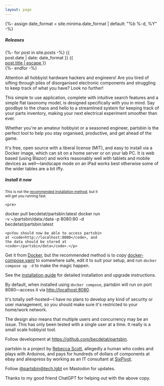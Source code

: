 ```yaml
---
layout: page
---
```


{%- assign date_format = site.minima.date_format | default: "%b %-d, %Y" -%}

<aside class="well pull-right" style="width: 15rem">
    <h5>Releases</h5>
    <p>
        {%- for post in site.posts -%}
            <span class="post-meta">{{ post.date | date: date_format }}</span>
            <a href="{{ post.url | relative_url }}">
                {{ post.title | escape }}
            </a><br/>
        {%- endfor -%}   
    </p>
</aside>

Attention all hobbyist hardware hackers and engineers! Are you tired of sifting through piles of disorganised electronic components and struggling to keep track of what you have? Look no further!

This simple to use application, complete with intuitive search features and a simple flat taxonomy model, is designed specifically with you in mind. Say goodbye to the chaos and hello to a streamlined system for keeping track of your parts inventory, making your next electrical experiment smoother than ever.

Whether you're an amateur hobbyist or a seasoned engineer, partsbin is the perfect tool to help you stay organised, productive, and get ahead of the game.

It's free, open source with a liberal license (MIT), and easy to install via a Docker image, which can sit on a home server or on your lab PC. It is web based (using Blazor) and works reasonably well with tablets and mobile devices as well—landscape mode on an iPad works best otherwise some of the wider tables are a bit iffy.

<aside class="well pull-right" style="width:20rem">
    <h5>Install it now</h5>
    <p><small>This is not the <a href="/installation-guide">recommended installation method</a>, but it will get you running fast.</small></p>

    <pre>
docker pull becdetat/partsbin:latest
docker run -v ~/partsbin/data:/data -p 8080:80 -d becdetat/partsbin:latest</pre>

    <p>You should now be able to access partsbin at <code>http://localhost:8080</code>, and the data should be stored at <code>~/partsbin/data</code>.</p>
</aside>


Get it from [Docker](https://hub.docker.com/repository/docker/becdetat/partsbin), but the recommended method is to copy [docker-compose.yaml](https://github.com/becdetat/partsbin/blob/main/docker-compose.yaml) to somewhere safe, edit it to suit your setup, and run `docker compose up -d` to make the magic happen.

See the [installation guide](/installation-guide) for detailed installation and upgrade instructions.

By default, when installed using `docker compose`, partsbin will run on port 8080—access it via [http://localhost:8080](http://localhost:8080).

It's totally self-hosted—I have no plans to develop any kind of security or user management, so you should make sure it's restricted to your home/work network.

The design also means that multiple users and concurrency may be an issue. This has only been tested with a single user at a time. It really is a small scale hobbyist tool.

Follow development at <https://github.com/becdetat/partsbin>.

partsbin is a project by [Rebecca Scott](https://becdetat.com), allegedly a human who codes and plays with Arduinos, and pays for hundreds of dollars of components at ebay and aliexpress by working as an IT consultant at [SixPivot](https://sixpivot.com.au).

Follow <a rel="me" href="https://tech.lgbt/@partsbin">@partsbin@tech.lgbt</a> on Mastodon for updates.

Thanks to my good friend ChatGPT for helping out with the above copy.

